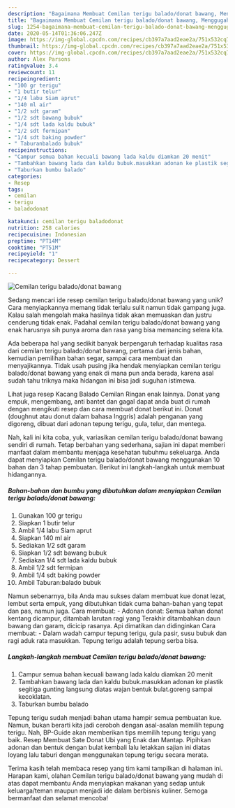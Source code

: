 ```yaml
---
description: "Bagaimana Membuat Cemilan terigu balado/donat bawang, Menggugah Selera"
title: "Bagaimana Membuat Cemilan terigu balado/donat bawang, Menggugah Selera"
slug: 1254-bagaimana-membuat-cemilan-terigu-balado-donat-bawang-menggugah-selera
date: 2020-05-14T01:36:06.247Z
image: https://img-global.cpcdn.com/recipes/cb397a7aad2eae2a/751x532cq70/cemilan-terigu-baladodonat-bawang-foto-resep-utama.jpg
thumbnail: https://img-global.cpcdn.com/recipes/cb397a7aad2eae2a/751x532cq70/cemilan-terigu-baladodonat-bawang-foto-resep-utama.jpg
cover: https://img-global.cpcdn.com/recipes/cb397a7aad2eae2a/751x532cq70/cemilan-terigu-baladodonat-bawang-foto-resep-utama.jpg
author: Alex Parsons
ratingvalue: 3.4
reviewcount: 11
recipeingredient:
- "100 gr terigu"
- "1 butir telur"
- "1/4 labu Siam aprut"
- "140 ml air"
- "1/2 sdt garam"
- "1/2 sdt bawang bubuk"
- "1/4 sdt lada kaldu bubuk"
- "1/2 sdt fermipan"
- "1/4 sdt baking powder"
- " Taburanbalado bubuk"
recipeinstructions:
- "Campur semua bahan kecuali bawang lada kaldu diamkan 20 menit"
- "Tambahkan bawang lada dan kaldu bubuk.masukkan adonan ke plastik segitiga gunting langsung diatas wajan bentuk bulat.goreng sampai kecoklatan."
- "Taburkan bumbu balado"
categories:
- Resep
tags:
- cemilan
- terigu
- baladodonat

katakunci: cemilan terigu baladodonat 
nutrition: 258 calories
recipecuisine: Indonesian
preptime: "PT14M"
cooktime: "PT51M"
recipeyield: "1"
recipecategory: Dessert

---
```



![Cemilan terigu balado/donat bawang](https://img-global.cpcdn.com/recipes/cb397a7aad2eae2a/751x532cq70/cemilan-terigu-baladodonat-bawang-foto-resep-utama.jpg)

Sedang mencari ide resep cemilan terigu balado/donat bawang yang unik? Cara menyiapkannya memang tidak terlalu sulit namun tidak gampang juga. Kalau salah mengolah maka hasilnya tidak akan memuaskan dan justru cenderung tidak enak. Padahal cemilan terigu balado/donat bawang yang enak harusnya sih punya aroma dan rasa yang bisa memancing selera kita.

Ada beberapa hal yang sedikit banyak berpengaruh terhadap kualitas rasa dari cemilan terigu balado/donat bawang, pertama dari jenis bahan, kemudian pemilihan bahan segar, sampai cara membuat dan menyajikannya. Tidak usah pusing jika hendak menyiapkan cemilan terigu balado/donat bawang yang enak di mana pun anda berada, karena asal sudah tahu triknya maka hidangan ini bisa jadi suguhan istimewa.

Lihat juga resep Kacang Balado Cemilan Ringan enak lainnya. Donat yang empuk, mengembang, anti bantet dan gagal dapat anda buat di rumah dengan mengikuti resep dan cara membuat donat berikut ini. Donat (doughnut atau donut dalam bahasa Inggris) adalah penganan yang digoreng, dibuat dari adonan tepung terigu, gula, telur, dan mentega.


Nah, kali ini kita coba, yuk, variasikan cemilan terigu balado/donat bawang sendiri di rumah. Tetap berbahan yang sederhana, sajian ini dapat memberi manfaat dalam membantu menjaga kesehatan tubuhmu sekeluarga. Anda dapat menyiapkan Cemilan terigu balado/donat bawang menggunakan 10 bahan dan 3 tahap pembuatan. Berikut ini langkah-langkah untuk membuat hidangannya.

<!--inarticleads1-->

##### Bahan-bahan dan bumbu yang dibutuhkan dalam menyiapkan Cemilan terigu balado/donat bawang:

1. Gunakan 100 gr terigu
1. Siapkan 1 butir telur
1. Ambil 1/4 labu Siam aprut
1. Siapkan 140 ml air
1. Sediakan 1/2 sdt garam
1. Siapkan 1/2 sdt bawang bubuk
1. Sediakan 1/4 sdt lada kaldu bubuk
1. Ambil 1/2 sdt fermipan
1. Ambil 1/4 sdt baking powder
1. Ambil  Taburan:balado bubuk


Namun sebenarnya, bila Anda mau sukses dalam membuat kue donat lezat, lembut serta empuk, yang dibutuhkan tidak cuma bahan-bahan yang tepat dan pas, namun juga. Cara membuat: - Adonan donat: Semua bahan donat kentang dicampur, ditambah larutan ragi yang Terakhir ditambahkan daun bawang dan garam, dicicip rasanya. Api dimatikan dan didinginkan Cara membuat: - Dalam wadah campur tepung terigu, gula pasir, susu bubuk dan ragi aduk rata masukkan. Tepung terigu adalah tepung serba bisa. 

<!--inarticleads2-->

##### Langkah-langkah membuat Cemilan terigu balado/donat bawang:

1. Campur semua bahan kecuali bawang lada kaldu diamkan 20 menit
1. Tambahkan bawang lada dan kaldu bubuk.masukkan adonan ke plastik segitiga gunting langsung diatas wajan bentuk bulat.goreng sampai kecoklatan.
1. Taburkan bumbu balado


Tepung terigu sudah menjadi bahan utama hampir semua pembuatan kue. Namun, bukan berarti kita jadi ceroboh dengan asal-asalan memilih tepung terigu. Nah, BP-Guide akan memberikan tips memilih tepung terigu yang baik. Resep Membuat Sate Donat Ubi yang Enak dan Mantap. Pipihkan adonan dan bentuk dengan bulat kembali lalu letakkan sajian ini diatas loyang lalu taburi dengan menggunakan tepung terigu secara merata. 

Terima kasih telah membaca resep yang tim kami tampilkan di halaman ini. Harapan kami, olahan Cemilan terigu balado/donat bawang yang mudah di atas dapat membantu Anda menyiapkan makanan yang sedap untuk keluarga/teman maupun menjadi ide dalam berbisnis kuliner. Semoga bermanfaat dan selamat mencoba!

